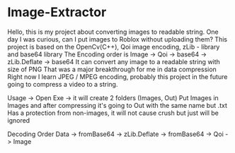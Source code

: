 # Image-Extractor

Hello, this is my project about converting images to readable string.
One day I was curious, can I put images to Roblox without uploading them?
This project is based on the OpenCv(C++), Qoi image encoding, zLib - library and base64 library
The Encoding order is Image -> Qoi -> base64 -> zLib.Deflate -> base64
It can convert any image to a readable string with size of PNG
That was a major breakthrough for me in data compression
Right now I learn JPEG / MPEG encoding, probably this project in the future going to compress a video to a string.

Usage -> Open Exe -> it will create 2 folders (Images, Out)
Put Images in Images and after compressing it's going to Out with the same name but .txt
Has a protection from non-images, it will not cause crush but just will be ignored

Decoding Order Data -> fromBase64 -> zLib.Deflate -> fromBase64 -> Qoi -> Image
